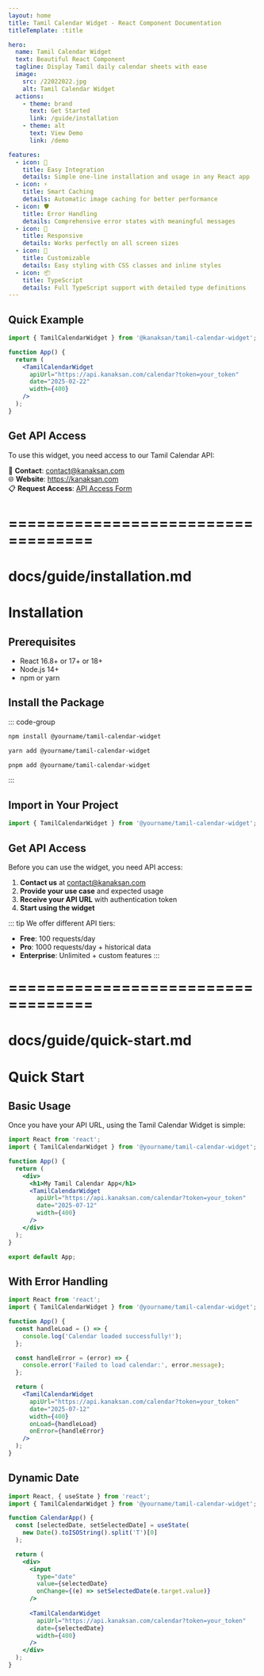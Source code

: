 ```yaml
---
layout: home
title: Tamil Calendar Widget - React Component Documentation
titleTemplate: :title

hero:
  name: Tamil Calendar Widget
  text: Beautiful React Component
  tagline: Display Tamil daily calendar sheets with ease
  image:
    src: /22022022.jpg
    alt: Tamil Calendar Widget
  actions:
    - theme: brand
      text: Get Started
      link: /guide/installation
    - theme: alt
      text: View Demo
      link: /demo

features:
  - icon: 🚀
    title: Easy Integration
    details: Simple one-line installation and usage in any React app
  - icon: ⚡
    title: Smart Caching
    details: Automatic image caching for better performance
  - icon: 🛡️
    title: Error Handling
    details: Comprehensive error states with meaningful messages
  - icon: 📱
    title: Responsive
    details: Works perfectly on all screen sizes
  - icon: 🎨
    title: Customizable
    details: Easy styling with CSS classes and inline styles
  - icon: 📦
    title: TypeScript
    details: Full TypeScript support with detailed type definitions
---
```


## Quick Example

```jsx
import { TamilCalendarWidget } from '@kanaksan/tamil-calendar-widget';

function App() {
  return (
    <TamilCalendarWidget 
      apiUrl="https://api.kanaksan.com/calendar?token=your_token"
      date="2025-02-22"
      width={400}
    />
  );
}
```

## Get API Access

To use this widget, you need access to our Tamil Calendar API:

📧 **Contact**: contact@kanaksan.com  
🌐 **Website**: https://kanaksan.com  
📋 **Request Access**: [API Access Form](https://kanaksan.com/api-access)

# ===================================
# docs/guide/installation.md
# Installation

## Prerequisites

- React 16.8+ or 17+ or 18+
- Node.js 14+
- npm or yarn

## Install the Package

::: code-group

```bash [npm]
npm install @yourname/tamil-calendar-widget
```

```bash [yarn]
yarn add @yourname/tamil-calendar-widget
```

```bash [pnpm]
pnpm add @yourname/tamil-calendar-widget
```

:::

## Import in Your Project

```jsx
import { TamilCalendarWidget } from '@yourname/tamil-calendar-widget';
```

## Get API Access

Before you can use the widget, you need API access:

1. **Contact us** at contact@kanaksan.com
2. **Provide your use case** and expected usage
3. **Receive your API URL** with authentication token
4. **Start using the widget**

::: tip
We offer different API tiers:
- **Free**: 100 requests/day
- **Pro**: 1000 requests/day + historical data
- **Enterprise**: Unlimited + custom features
:::

# ===================================
# docs/guide/quick-start.md
# Quick Start

## Basic Usage

Once you have your API URL, using the Tamil Calendar Widget is simple:

```jsx
import React from 'react';
import { TamilCalendarWidget } from '@yourname/tamil-calendar-widget';

function App() {
  return (
    <div>
      <h1>My Tamil Calendar App</h1>
      <TamilCalendarWidget 
        apiUrl="https://api.kanaksan.com/calendar?token=your_token"
        date="2025-07-12"
        width={400}
      />
    </div>
  );
}

export default App;
```

## With Error Handling

```jsx
import React from 'react';
import { TamilCalendarWidget } from '@yourname/tamil-calendar-widget';

function App() {
  const handleLoad = () => {
    console.log('Calendar loaded successfully!');
  };

  const handleError = (error) => {
    console.error('Failed to load calendar:', error.message);
  };

  return (
    <TamilCalendarWidget 
      apiUrl="https://api.kanaksan.com/calendar?token=your_token"
      date="2025-07-12"
      width={400}
      onLoad={handleLoad}
      onError={handleError}
    />
  );
}
```

## Dynamic Date

```jsx
import React, { useState } from 'react';
import { TamilCalendarWidget } from '@yourname/tamil-calendar-widget';

function CalendarApp() {
  const [selectedDate, setSelectedDate] = useState(
    new Date().toISOString().split('T')[0]
  );

  return (
    <div>
      <input
        type="date"
        value={selectedDate}
        onChange={(e) => setSelectedDate(e.target.value)}
      />
      
      <TamilCalendarWidget 
        apiUrl="https://api.kanaksan.com/calendar?token=your_token"
        date={selectedDate}
        width={400}
      />
    </div>
  );
}
```